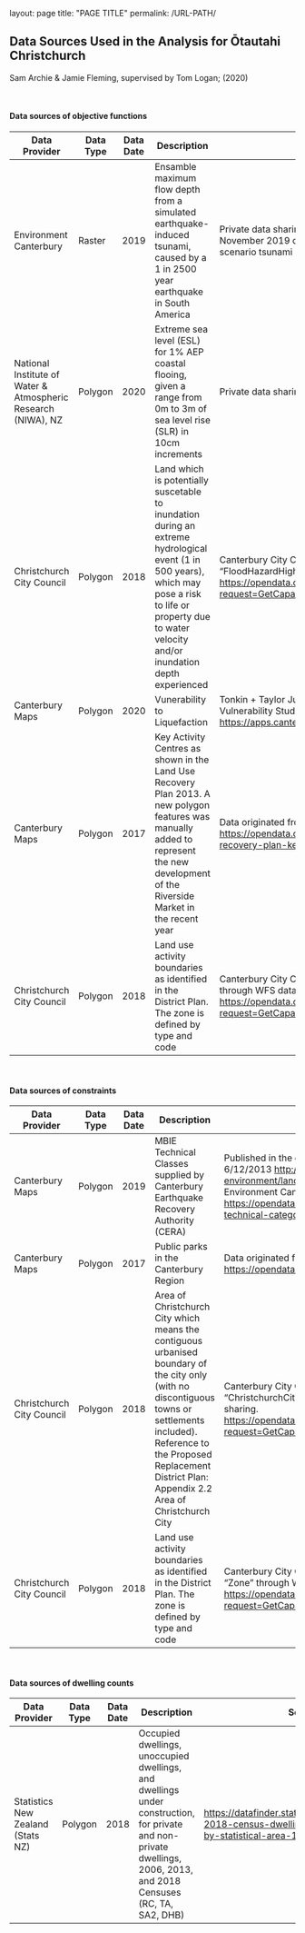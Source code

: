 layout: page
title: "PAGE TITLE"
permalink: /URL-PATH/

## Data Sources Used in the Analysis for Ōtautahi Christchurch

Sam Archie & Jamie Fleming, supervised by Tom Logan; (2020)

<br>

#### Data sources of objective functions

| Data Provider | Data Type | Data Date | Description| Source |
|---------------|-----------|-----------|------------|--------|
|Environment Canterbury| Raster| 2019|Ensamble maximum flow depth from a simulated earthquake-induced tsunami, caused by a 1 in 2500 year earthquake in South America| Private data sharing agreement with Environment Canterbury, from November 2019 consultancy report by GNS Science titled “Multiple scenario tsunami modelling for Canterbury"|
|National Institute of Water & Atmospheric Research (NIWA), NZ| Polygon | 2020| Extreme sea level (ESL) for 1% AEP coastal flooing, given a range from 0m to 3m of sea level rise (SLR) in 10cm increments| Private data sharing agreement|
| Christchurch City Council | Polygon | 2018 | Land which is potentially suscetable to inundation during an extreme hydrological event (1 in 500 years), which may pose a risk to life or property due to water velocity and/or inundation depth experienced | Canterbury City Council Geospatial Public Portal. Layer: “FloodHazardHigh” through WFS dataset sharing https://opendata.ccc.govt.nz/DistrictPlan/service.svc/get?request=GetCapabilities&service=WFS| |
|Canterbury Maps| Polygon | 2020 | Vunerability to Liquefaction | Tonkin + Taylor July 2020 report titled “Christchurch Liquefaction Vulnerability Study”. https://apps.canterburymaps.govt.nz/ChristchurchLiquefactionViewer |
|Canterbury Maps| Polygon | 2017 | Key Activity Centres as shown in the Land Use Recovery Plan 2013. A new polygon features was manually added to represent the new development of the Riverside Market in the recent year | Data originated from Enivronment Canterbury. https://opendata.canterburymaps.govt.nz/datasets/land-use-recovery-plan-key-activity-centres |
| Christchurch City Council | Polygon | 2018 | Land use activity boundaries as identified in the District Plan. The zone is defined by type and code | Canterbury City Council Geospatial Public Portal. Layer: “Zone” through WFS dataset sharing https://opendata.ccc.govt.nz/DistrictPlan/service.svc/get?request=GetCapabilities&service=WFS |

<br>

#### Data sources of constraints

| Data Provider | Data Type | Data Date | Description| Source |
|---------------|-----------|-----------|------------|--------|
| Canterbury Maps | Polygon | 2019 | MBIE Technical Classes supplied by Canterbury Earthquake Recovery Authority (CERA) | Published in the gazetted Land Use Recovery Plan 6/12/2013 http://cera.govt.nz/recovery-strategy/built-environment/land-use-recovery-plan and republished by Environment Canterbury at https://opendata.canterburymaps.govt.nz/datasets/mbie-technical-categories |
| Canterbury Maps | Polygon | 2017 | Public parks in the Canterbury Region | Data originated from Enivronment Canterbury. https://opendata.canterburymaps.govt.nz/datasets/parks |
| Christchurch City Council | Polygon | 2018 | Area of Christchurch City which means the contiguous urbanised boundary of the city only (with no discontiguous towns or settlements included). Reference to the Proposed Replacement District Plan: Appendix 2.2 Area of Christchurch City | Canterbury City Council Geospatial Public Portal. Layer: “ChristchurchCityUrbanExtent” through WFS dataset sharing. https://opendata.ccc.govt.nz/DistrictPlan/service.svc/get?request=GetCapabilities&service=WFS |
| Christchurch City Council | Polygon | 2018 | Land use activity boundaries as identified in the District Plan. The zone is defined by type and code | Canterbury City Council Geospatial Public Portal. Layer: “Zone” through WFS dataset sharing https://opendata.ccc.govt.nz/DistrictPlan/service.svc/get?request=GetCapabilities&service=WFS |

<br>

#### Data sources of dwelling counts
| Data Provider | Data Type | Data Date | Description| Source |
|---------------|-----------|-----------|------------|--------|
|Statistics New Zealand (Stats NZ) | Polygon | 2018 | Occupied dwellings, unoccupied dwellings, and dwellings under construction, for private and non-private dwellings, 2006, 2013, and 2018 Censuses (RC, TA, SA2, DHB) | https://datafinder.stats.govt.nz/layer/104628-2018-census-dwelling-total-new-zealand-by-statistical-area-1/metadata/ |

